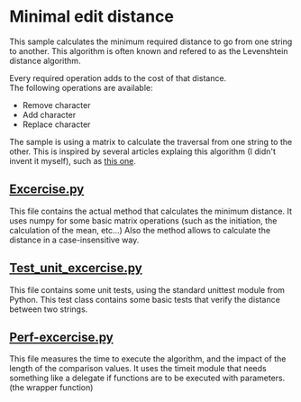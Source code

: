 
# Minimal edit distance
This sample calculates the minimum required distance to go from one string to another.  This algorithm is often known and refered to as the Levenshtein distance algorithm.

Every required operation adds to the cost of that distance.  
The following operations are available:

- Remove character
- Add character
- Replace character

The sample is using a matrix to calculate the traversal from one string to the other.  This is inspired by several articles explaing this algorithm (I didn't invent it myself), such as [this one](https://github.com/trekhleb/javascript-algorithms/tree/master/src/algorithms/string/levenshtein-distance).

## [Excercise.py](../src/algorithms/01-minimal-edit-distance/excercise.py)

This file contains the actual method that calculates the minimum distance.  It uses numpy for some basic matrix operations (such as the initiation, the calculation of the mean, etc...)
Also the method allows to calculate the distance in a case-insensitive way.  

## [Test_unit_excercise.py](../src/algorithms/01-minimal-edit-distance/test_unit_excercise.py)

This file contains some unit tests, using the standard unittest module from Python.  This test class contains some basic tests that verify the distance between two strings.

## [Perf-excercise.py](../src/algorithms/01-minimal-edit-distance/perf_excercise.py)

This file measures the time to execute the algorithm, and the impact of the length of the comparison values.  It uses the timeit module that needs something like a delegate if functions are to be executed with parameters.  (the wrapper function)